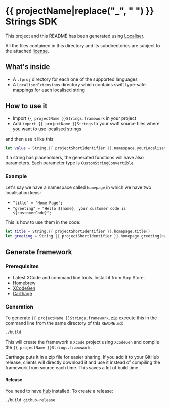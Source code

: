 # {{ projectName|replace("_", " ") }} Strings SDK
This project and this README has been generated using [Localiser](https://github.com/gotev/localiser). 

All the files contained in this directory and its subdirectories are subject to the attached [license](LICENSE).

## What's inside
* A `.lproj` directory for each one of the supported languages
* A `LocaliserExtensions` directory which contains swift type-safe mappings for each localised string

## How to use it
* Import `{{ projectName }}Strings.framework` in your project
* Add `import {{ projectName }}Strings` to your swift source files where you want to use localised strings 

and then use it like this:

```swift
let value = String.{{ projectShortIdentifier }}.namespace.yourLocalisationKey()
```

If a string has placeholders, the generated functions will have also parameters. Each parameter type is `CustomStringConvertible`.

### Example
Let's say we have a namespace called `homepage` in which we have two localisation keys:

* `"title" = "Home Page";`
* `"greeting" = "Hello ${name}, your customer code is ${customerCode}";`

This is how to use them in the code:

```swift
let title = String.{{ projectShortIdentifier }}.homepage.title()
let greeting = String.{{ projectShortIdentifier }}.homepage.greeting(name: "Alfred", customerCode: "A5GH99")
```

## Generate framework
### Prerequisites
* Latest XCode and command line tools. Install it from App Store.
* [Homebrew](https://brew.sh)
* [XCodeGen](https://github.com/yonaskolb/XcodeGen)
* [Carthage](https://github.com/Carthage/Carthage)

### Generation
To generate `{{ projectName }}Strings.framework.zip` execute this in the command line from the same directory of this `README.md`:
```
./build
```

This will create the framework's `Xcode` project using `XCodeGen` and compile the `{{ projectName }}Strings.framework`. 

Carthage puts it in a zip file for easier sharing. If you add it to your GitHub release, clients will directly download it and use it instead of compiling the framework from source each time. This saves a lot of build time.

#### Release
You need to have [hub](https://hub.github.com/) installed. To create a release:

```build
./build github-release
```